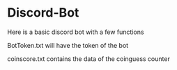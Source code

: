 # Discord-Bot
Here is a basic discord bot with a few functions

BotToken.txt will have the token of the bot

coinscore.txt contains the data of the coinguess counter
